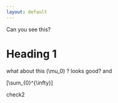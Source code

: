 ```yaml
---
layout: default
---
```

Can you see this?
# Heading 1

what about this \(\mu_0\) ? looks good?
and 

\[\sum_{0}^{\infty}\]

check2
